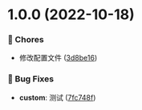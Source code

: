 # 1.0.0 (2022-10-18)


### 🎫 Chores

* 修改配置文件 ([3d8be16](https://github.com/879733672/tool/commit/3d8be16))


### 🐛 Bug Fixes

* **custom**: 测试 ([7fc748f](https://github.com/879733672/tool/commit/7fc748f))




